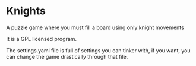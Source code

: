 Knights
=======

A puzzle game where you must fill a board using only knight movements

It is a GPL licensed program.

The settings.yaml file is full of settings you can tinker with, if you want, you can change the game drastically through that file.